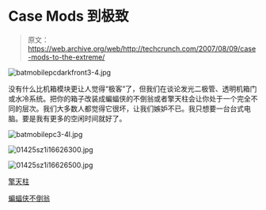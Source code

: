 # Case Mods 到极致

> 原文：<https://web.archive.org/web/http://techcrunch.com/2007/08/09/case-mods-to-the-extreme/>

![batmobilepcdarkfront3-4.jpg](img/29a113494a5a0f3c7ff34c5818225de4.png)

没有什么比机箱模块更让人觉得“极客”了，但我们在谈论发光二极管、透明机箱门或水冷系统。把你的箱子改装成蝙蝠侠的不倒翁或者擎天柱会让你处于一个完全不同的层次。我们大多数人都觉得它很坏，让我们嫉妒不已。我只想要一台台式电脑。要是我有更多的空闲时间就好了。

![batmobilepc3-4l.jpg](img/7c3f0dfe1d7e046eb313a59bfad5b9fe.png)

![01425sz1i16626300.jpg](img/411f33bebfb7bb38e74de3592785594c.png)

![01425sz1i16626500.jpg](img/36265834e37c325742db7ac5c78fc1fb.png)

[擎天柱](https://web.archive.org/web/20151230142629/http://www.extremetech.com/article2/0,1558,2165732,00.asp?kc=ETRSS02129TX1K0000532)

[蝙蝠侠不倒翁](https://web.archive.org/web/20151230142629/http://casemodgod.com/batmobile_tumbler_pc.htm)